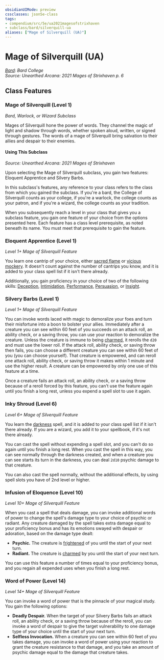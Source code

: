 ```yaml
---
obsidianUIMode: preview
cssclasses: json5e-class
tags:
- compendium/src/5e/ua2021magesofstrixhaven
- subclass/bard/silverquill-ua
aliases: ["Mage of Silverquill (UA)"]
---
```

# Mage of Silverquill (UA)
*[Bard](bard.md): Bard College*  
*Source: Unearthed Arcana: 2021 Mages of Strixhaven p. 6*  


## Class Features

### Mage of Silverquill (Level 1)

*Bard, Warlock, or Wizard Subclass*

Mages of Silverquill hone the power of words. They channel the magic of light and shadow through words, whether spoken aloud, written, or signed through gestures. The words of a mage of Silverquill bring salvation to their allies and despair to their enemies.

#### Using This Subclass
_Source: Unearthed Arcana: 2021 Mages of Strixhaven_

Upon selecting the Mage of Silverquill subclass, you gain two features: Eloquent Apprentice and Silvery Barbs.

In this subclass's features, any reference to your class refers to the class from which you gained the subclass. If you're a bard, the College of Silverquill counts as your college, if you're a warlock, the college counts as your patron, and if you're a wizard, the college counts as your tradition.

When you subsequently reach a level in your class that gives you a subclass feature, you gain one feature of your choice from the options presented here. Each feature has a class level prerequisite, as noted beneath its name. You must meet that prerequisite to gain the feature.

### Eloquent Apprentice (Level 1)

*Level 1+ Mage of Silverquill Feature*

You learn one cantrip of your choice, either [sacred flame](/Systems/5e/spells/sacred-flame.md) or [vicious mockery](/Systems/5e/spells/vicious-mockery.md). It doesn't count against the number of cantrips you know, and it is added to your class spell list if it isn't there already.

Additionally, you gain proficiency in your choice of two of the following skills: [Deception](/Systems/5e/rules/skills.md#Deception), [Intimidation](/Systems/5e/rules/skills.md#Intimidation), [Performance](/Systems/5e/rules/skills.md#Performance), [Persuasion](/Systems/5e/rules/skills.md#Persuasion), or [Insight](/Systems/5e/rules/skills.md#Insight).

### Silvery Barbs (Level 1)

*Level 1+ Mage of Silverquill Feature*

You can invoke words laced with magic to demoralize your foes and turn their misfortune into a boon to bolster your allies. Immediately after a creature you can see within 60 feet of you succeeds on an attack roll, an ability check, or a saving throw, you can use your reaction to demoralize the creature. Unless the creature is immune to being [charmed](/Systems/5e/rules/conditions.md#charmed), it rerolls the `d20` and must use the lower roll. If the attack roll, ability check, or saving throw then fails, you can choose a different creature you can see within 60 feet of you (you can choose yourself). That creature is empowered, and can reroll one attack roll, ability check, or saving throw it makes within 1 minute and use the higher result. A creature can be empowered by only one use of this feature at a time.

Once a creature fails an attack roll, an ability check, or a saving throw because of a reroll forced by this feature, you can't use the feature again until you finish a long rest, unless you expend a spell slot to use it again.

### Inky Shroud (Level 6)

*Level 6+ Mage of Silverquill Feature*

You learn the [darkness](/Systems/5e/spells/darkness.md) spell, and it is added to your class spell list if it isn't there already. If you are a wizard, you add it to your spellbook, if it's not there already.

You can cast the spell without expending a spell slot, and you can't do so again until you finish a long rest. When you cast the spell in this way, you can see normally through the darkness created, and when a creature you can see starts its turn in the darkness, you can deal `2d10` psychic damage to that creature.

You can also cast the spell normally, without the additional effects, by using spell slots you have of 2nd level or higher.

### Infusion of Eloquence (Level 10)

*Level 10+ Mage of Silverquill Feature*

When you cast a spell that deals damage, you can invoke additional words of power to change the spell's damage type to your choice of psychic or radiant. Any creature damaged by the spell takes extra damage equal to your proficiency bonus and has its emotions swayed with despair or adoration, based on the damage type dealt:

- **Psychic.** The creature is [frightened](/Systems/5e/rules/conditions.md#frightened) of you until the start of your next turn.  
- **Radiant.** The creature is [charmed](/Systems/5e/rules/conditions.md#charmed) by you until the start of your next turn.  

You can use this feature a number of times equal to your proficiency bonus, and you regain all expended uses when you finish a long rest.

### Word of Power (Level 14)

*Level 14+ Mage of Silverquill Feature*

You can invoke a word of power that is the pinnacle of your magical study. You gain the following options:

- **Deadly Despair.** When the target of your Silvery Barbs fails an attack roll, an ability check, or a saving throw because of the reroll, you can invoke a word of despair to give the target vulnerability to one damage type of your choice until the start of your next turn.  
- **Selfless Invocation.** When a creature you can see within 60 feet of you takes damage, you can invoke a word of power using your reaction to grant the creature resistance to that damage, and you take an amount of psychic damage equal to the damage that creature takes.